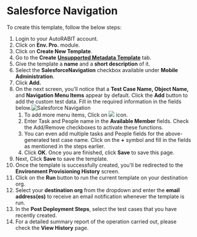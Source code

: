 # Salesforce Navigation

To create this template, follow the below steps:

1. Login to your AutoRABIT account.
2. Click on **Env. Pro.** module.
3. Click on **Create New Template**.
4. Go to the **Create** [**Unsupported Metadata Template**](../) tab.
5. Give the template a **name** and a **short description** of it.
6. Select the **SalesforceNavigation** checkbox available under **Mobile Administration**.
7. Click **Add.**
8. On the next screen, you'll notice that a **Test Case Name, Object Name,** and **Navigation Menu Items** appear by default. Click the **Add** button to add the custom test data. Fill in the required information in the fields below.![Salesforce Navigation](https://cdn.document360.io/8711f4e7-c040-4616-aac9-d947f87e4619/Images/Documentation/image-1631940417428.png)
   1. To add more menu items, Click on ![](https://cdn.document360.io/8711f4e7-c040-4616-aac9-d947f87e4619/Images/Documentation/image-1631619313556.png) icon.
   2. Enter Task and People name in the **Available Member** fields. Check the Add/Remove checkboxes to activate these functions.
   3. You can even add multiple tasks and People fields for the above-generated test case name. Click on the **+** symbol and fill in the fields as mentioned in the steps earlier.&#x20;
   4. Click **OK**. Once you are finished, click **Save** to save this page.
9. Next, Click **Save** to save the template.
10. Once the template is successfully created, you'll be redirected to the **Environment Provisioning History** screen.
11. Click on the **Run** button to run the current template on your destination org.
12. Select your **destination org** from the dropdown and enter the **email address(es)** to receive an email notification whenever the template is run.
13. In the **Post Deployment Steps**, select the test cases that you have recently created.&#x20;
14. For a detailed summary report of the operation carried out, please check the **View History** page.

